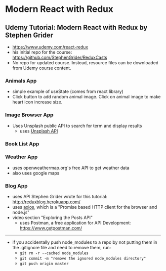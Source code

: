 # Modern React with Redux

## Udemy Tutorial: Modern React with Redux by Stephen Grider

- https://www.udemy.com/react-redux
- his initial repo for the course: https://github.com/StephenGrider/ReduxCasts
- No repo for updated course. Instead, resource files can be downloaded from Udemy course content.

### Animals App

- simple example of useState (comes from react library)
- Click button to add random animal image. Click on animal image to make heart icon increase size.

### Image Browser App

- Uses Unsplash public API to search for term and display results
  - uses [Unsplash API](https://unsplash.com/documentation)

### Book List App

### Weather App

- uses openweathermap.org's free API to get weather data
- also uses google maps

### Blog App

- uses API Stephen Grider wrote for this tutorial: http://reduxblog.herokuapp.com/
- uses [axios](https://www.npmjs.com/package/axios), which is a "Promise based HTTP client for the browser and node.js"
- video section "Exploring the Posts API"
  - uses Postman, a free application for API Development: https://www.getpostman.com/

---

- if you accidentally push node_modules to a repo by not putting them in the .gitignore
  file and need to remove them, run:
  - `git rm -r --cached node_modules`
  - `git commit -m "remove the ignored node_modules directory"`
  - `git push origin master`
